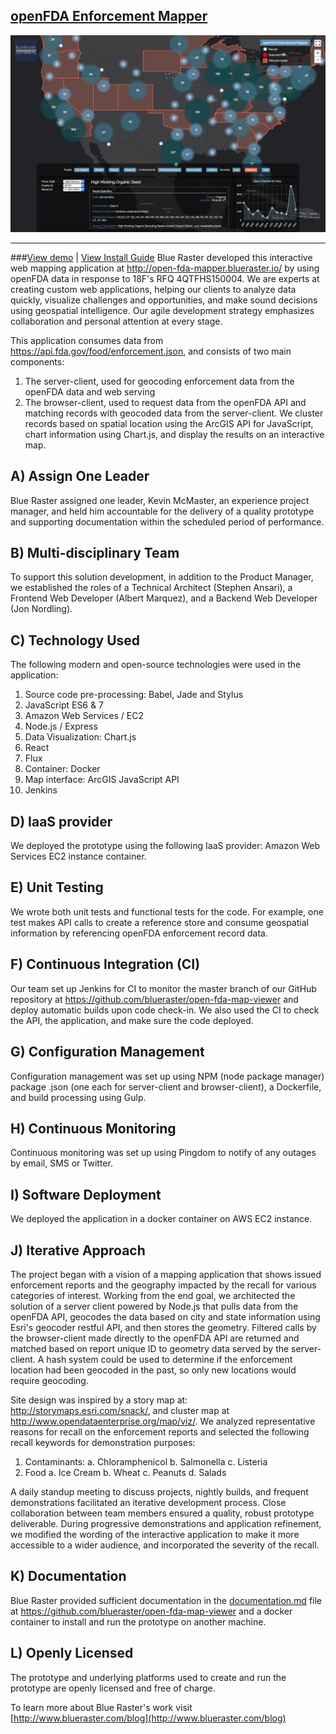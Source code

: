 [openFDA Enforcement Mapper](http://open-fda-mapper.blueraster.io/)
--------------------------
![openFDA Enforcement Mapper](https://raw.githubusercontent.com/blueraster/open-fda-map-viewer/master/reference/app-progression/2015-07-07.png)

---
###[View demo](http://open-fda-mapper.blueraster.io/) | [View Install Guide](https://github.com/blueraster/open-fda-map-viewer/blob/master/documentation.md)
Blue Raster developed this interactive web mapping application at http://open-fda-mapper.blueraster.io/ by using openFDA data in response to 18F's RFQ 4QTFHS150004. We are experts at creating custom web applications, helping our clients to analyze data quickly, visualize challenges and opportunities, and make sound decisions using geospatial intelligence. Our agile development strategy emphasizes collaboration and personal attention at every stage.

This application consumes data from https://api.fda.gov/food/enforcement.json, and consists of two main components:

 1. The server-client, used for geocoding enforcement data from the openFDA data and web serving
 2. The browser-client, used to request data from the openFDA API and matching records with geocoded data from the server-client. We cluster records based on spatial location using the ArcGIS API for JavaScript, chart information using Chart.js, and display the results on an interactive map.

A) Assign One Leader
-------
Blue Raster assigned one leader, Kevin McMaster, an experience project manager, and held him accountable for the delivery of a quality prototype and supporting documentation within the scheduled period of performance.

B) Multi-disciplinary Team
-------
To support this solution development, in addition to the Product Manager, we established the roles of a Technical Architect (Stephen Ansari), a Frontend Web Developer (Albert Marquez), and a Backend Web Developer (Jon Nordling).

C) Technology Used
-------
The following modern and open-source technologies were used in the application:

 1. Source code pre-processing: Babel, Jade and Stylus
 2. JavaScript ES6 & 7
 3. Amazon Web Services / EC2
 4. Node.js / Express
 5. Data Visualization: Chart.js
 6. React
 7. Flux
 8. Container: Docker
 9. Map interface: ArcGIS JavaScript API
 10. Jenkins

D) IaaS provider
-------
We deployed the prototype using the following IaaS provider: Amazon Web Services EC2 instance container.

E) Unit Testing
-------
We wrote both unit tests and functional tests for the code. For example, one test makes API calls to create a reference store and consume geospatial information by referencing openFDA enforcement record data.

F) Continuous Integration (CI)
-------
Our team set up Jenkins for CI to monitor the master branch of our GitHub repository at https://github.com/blueraster/open-fda-map-viewer and deploy automatic builds upon code check-in. We also used the CI to check the API, the application, and make sure the code deployed.

G) Configuration Management
-------
Configuration management was set up using NPM (node package manager) package .json (one each for server-client and browser-client), a Dockerfile, and build processing using Gulp.

H) Continuous Monitoring
-------
Continuous monitoring was set up using Pingdom to notify of any outages by email, SMS or Twitter.

I) Software Deployment
-------
We deployed the application in a docker container on AWS EC2 instance.

J) Iterative Approach
-------
The project began with a vision of a mapping application that shows issued enforcement reports and the geography impacted by the recall for various categories of interest. Working from the end goal, we architected the solution of a server client powered by Node.js that pulls data from the openFDA API, geocodes the data based on city and state information using Esri's geocoder restful API, and then stores the geometry.  Filtered calls by the browser-client made directly to the openFDA API are returned and matched based on report unique ID to geometry data served by the server-client. A hash system could be used to determine if the enforcement location had been geocoded in the past, so only new locations would require geocoding.

Site design was inspired by a story map at: http://storymaps.esri.com/snack/, and cluster map at http://www.opendataenterprise.org/map/viz/. We analyzed representative reasons for recall on the enforcement reports and selected the following recall keywords for demonstration purposes:

 1. Contaminants:
	a.	Chloramphenicol
	b.	Salmonella
	c.	Listeria
 2. Food
	a.	Ice Cream
	b.	Wheat
	c.	Peanuts
	d.	Salads

A daily standup meeting to discuss projects, nightly builds, and frequent demonstrations facilitated an iterative development process. Close collaboration between team members ensured a quality, robust prototype deliverable.  During progressive demonstrations and application refinement, we modified the wording of the interactive application to make it more accessible to a wider audience, and incorporated the severity of the recall.

K) Documentation
-------
Blue Raster provided sufficient documentation in the [documentation.md](https://github.com/blueraster/open-fda-map-viewer/blob/master/documentation.md) file at https://github.com/blueraster/open-fda-map-viewer and a docker container to install and run the prototype on another machine.

L) Openly Licensed
-------
The prototype and underlying platforms used to create and run the prototype are openly licensed and free of charge.

To learn more about Blue Raster's work visit [http://www.blueraster.com/blog](http://www.blueraster.com/blog)

